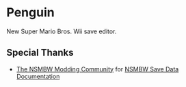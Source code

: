 # Penguin
New Super Mario Bros. Wii save editor.

## Special Thanks
- [The NSMBW Modding Community](https://github.com/NSMBW-Community/) for [NSMBW Save Data Documentation](https://nsmbw-community.github.io/NSMBW-Decomp/docs/classdMj2dHeader__c.html)
